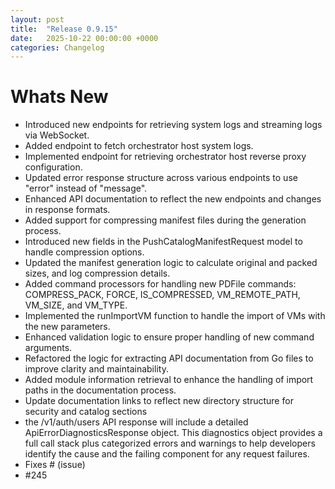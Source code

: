 ```yaml
---
layout: post
title:  "Release 0.9.15"
date:   2025-10-22 00:00:00 +0000
categories: Changelog
---
```


# Whats New

- Introduced new endpoints for retrieving system logs and streaming logs via WebSocket.
- Added endpoint to fetch orchestrator host system logs.
- Implemented endpoint for retrieving orchestrator host reverse proxy configuration.
- Updated error response structure across various endpoints to use "error" instead of "message".
- Enhanced API documentation to reflect the new endpoints and changes in response formats.
- Added support for compressing manifest files during the generation process.
- Introduced new fields in the PushCatalogManifestRequest model to handle compression options.
- Updated the manifest generation logic to calculate original and packed sizes, and log compression details.
- Added command processors for handling new PDFile commands: COMPRESS_PACK, FORCE, IS_COMPRESSED, VM_REMOTE_PATH, VM_SIZE, and VM_TYPE.
- Implemented the runImportVM function to handle the import of VMs with the new parameters.
- Enhanced validation logic to ensure proper handling of new command arguments.
- Refactored the logic for extracting API documentation from Go files to improve clarity and maintainability.
- Added module information retrieval to enhance the handling of import paths in the documentation process.
- Update documentation links to reflect new directory structure for security and catalog sections
- the /v1/auth/users API response will include a detailed ApiErrorDiagnosticsResponse object. This diagnostics object provides a full call stack plus categorized errors and warnings to help developers identify the cause and the failing component for any request failures.
- Fixes # (issue)
- #245 


